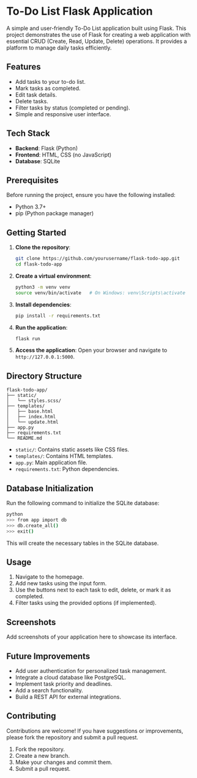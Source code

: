 # To-Do List Flask Application

A simple and user-friendly To-Do List application built using Flask. This project demonstrates the use of Flask for creating a web application with essential CRUD (Create, Read, Update, Delete) operations. It provides a platform to manage daily tasks efficiently.

## Features

- Add tasks to your to-do list.
- Mark tasks as completed.
- Edit task details.
- Delete tasks.
- Filter tasks by status (completed or pending).
- Simple and responsive user interface.

## Tech Stack

- **Backend**: Flask (Python)
- **Frontend**: HTML, CSS (no JavaScript)
- **Database**: SQLite

## Prerequisites

Before running the project, ensure you have the following installed:

- Python 3.7+
- pip (Python package manager)

## Getting Started

1. **Clone the repository**:

   ```bash
   git clone https://github.com/yourusername/flask-todo-app.git
   cd flask-todo-app
   ```

2. **Create a virtual environment**:

   ```bash
   python3 -m venv venv
   source venv/bin/activate   # On Windows: venv\Scripts\activate
   ```

3. **Install dependencies**:

   ```bash
   pip install -r requirements.txt
   ```

4. **Run the application**:

   ```bash
   flask run
   ```

5. **Access the application**: Open your browser and navigate to `http://127.0.0.1:5000`.

## Directory Structure

```
flask-todo-app/
├── static/
│   └── styles.scss/
├── templates/
│   ├── base.html
│   ├── index.html
│   └── update.html
├── app.py
├── requirements.txt
└── README.md
```

- `static/`: Contains static assets like CSS files.
- `templates/`: Contains HTML templates.
- `app.py`: Main application file.
- `requirements.txt`: Python dependencies.

## Database Initialization

Run the following command to initialize the SQLite database:

```bash
python
>>> from app import db
>>> db.create_all()
>>> exit()
```

This will create the necessary tables in the SQLite database.

## Usage

1. Navigate to the homepage.
2. Add new tasks using the input form.
3. Use the buttons next to each task to edit, delete, or mark it as completed.
4. Filter tasks using the provided options (if implemented).

## Screenshots

Add screenshots of your application here to showcase its interface.

## Future Improvements

- Add user authentication for personalized task management.
- Integrate a cloud database like PostgreSQL.
- Implement task priority and deadlines.
- Add a search functionality.
- Build a REST API for external integrations.

## Contributing

Contributions are welcome! If you have suggestions or improvements, please fork the repository and submit a pull request.

1. Fork the repository.
2. Create a new branch.
3. Make your changes and commit them.
4. Submit a pull request.

